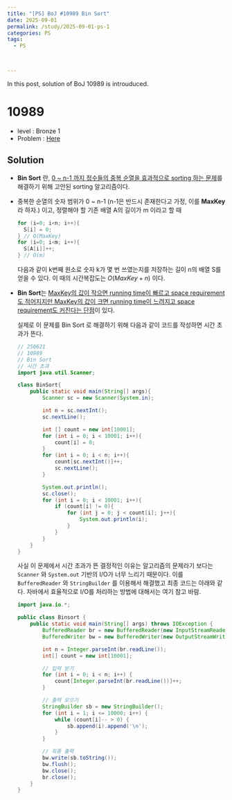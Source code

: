 ```yaml
---
title: "[PS] BoJ #10989 Bin Sort"
date: 2025-09-01
permalink: /study/2025-09-01-ps-1
categories: PS
tags: 
  - PS



---
```


In this post, solution of BoJ 10989 is introuduced. 



# 10989

- level : Bronze 1
- Problem : <a href = "https://www.acmicpc.net/problem/10989"> Here </a>



## Solution

- **Bin Sort** 란, <u>0 ~ n-1 까지 정수들의 중복 순열을 효과적으로 sorting 하는 문제</u>를 해결하기 위해 고안된 sorting 알고리즘이다. 

- 중복한 순열의 숫자 범위가 0 ~ n-1 (n-1은 반드시 존재한다고 가정, 이를 **MaxKey** 라 하자.) 이고, 정렬해야 할 기존 배열 A의 길이가 m 이라고 할 때 

  ```java
  for (i=0; i<n; i++){
    S[i] = 0;
  } // O(MaxKey)
  for (i=0; i<m; i++){
    S[A[i]]++;
  } // O(m)
  ```

  다음과 같이 k번째 원소로 숫자 k가 몇 번 쓰였는지를 저장하는 길이 n의 배열 S를 얻을 수 있다. 이 때의 시간복잡도는 $O(MaxKey + n)$ 이다.

- **Bin Sort**는 <u>MaxKey의 값이 작으면 running time이 빠르고 space requirement도 적어지지만 MaxKey의 값이 크면 running time이 느려지고 space requirement도 커진다는 단점</u>이 있다.

  실제로 이 문제를 Bin Sort 로 해결하기 위해 다음과 같이 코드를 작성하면 시간 초과가 뜬다. 

  ```java
  // 250621 
  // 10989
  // Bin Sort
  // 시간 초과
  import java.util.Scanner;
  
  class BinSort{
      public static void main(String[] args){
          Scanner sc = new Scanner(System.in);
  
          int n = sc.nextInt();
          sc.nextLine();
  
          int [] count = new int[10001];
          for (int i = 0; i < 10001; i++){
              count[i] = 0;
          }
          for (int i = 0; i < n; i++){
              count[sc.nextInt()]++;
              sc.nextLine();
          }
  
          System.out.println();
          sc.close();
          for (int i = 0; i < 10001; i++){
              if (count[i] != 0){
                  for (int j = 0; j < count[i]; j++){
                      System.out.println(i);
                  }
              }
          }
      }
  }
  ```

  사실 이 문제에서 시간 초과가 뜬 결정적인 이유는 알고리즘의 문제라기 보다는 `Scanner` 와 `System.out` 기반의 I/O가 너무 느리기 때문이다. 이를 `BufferedReader` 와 `StringBuilder` 를 이용해서 해결했고 최종 코드는 아래와 같다. 자바에서 효율적으로 I/O를 처리하는 방법에 대해서는 <a here="https://arcstone09.github.io/study/2025-09-02-java-3"> 여기 </a> 참고 바람.
  
  ```java
  import java.io.*;
  
  public class Binsort {
      public static void main(String[] args) throws IOException {
          BufferedReader br = new BufferedReader(new InputStreamReader(System.in));
          BufferedWriter bw = new BufferedWriter(new OutputStreamWriter(System.out));
  
          int n = Integer.parseInt(br.readLine());
          int[] count = new int[10001];
  
          // 입력 받기
          for (int i = 0; i < n; i++) {
              count[Integer.parseInt(br.readLine())]++;
          }
  
          // 출력 모으기
          StringBuilder sb = new StringBuilder();
          for (int i = 1; i <= 10000; i++) {
              while (count[i]-- > 0) {
                  sb.append(i).append('\n');
              }
          }
  
          // 최종 출력
          bw.write(sb.toString());
          bw.flush();
          bw.close();
          br.close();
      }
  }
  
  ```
  
  